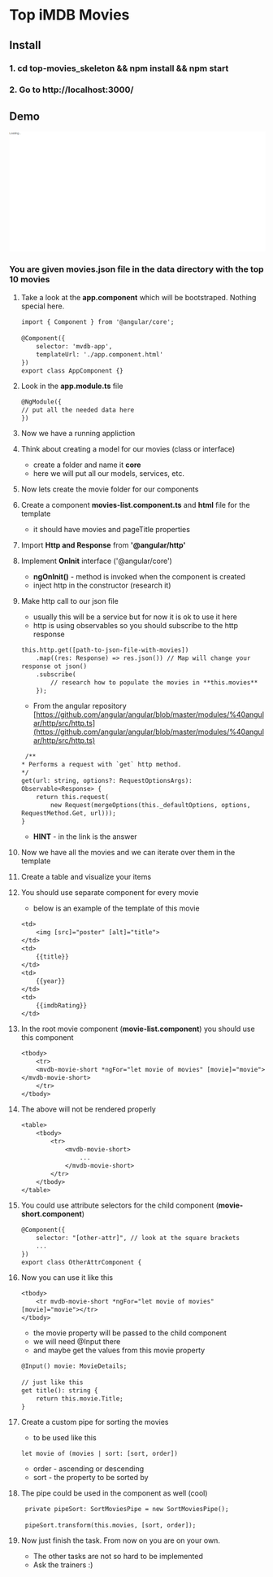 # Top iMDB Movies

## Install
### 1. cd top-movies_skeleton && npm install && npm start
### 2. Go to http://localhost:3000/

## Demo
<img src="./imgs/demo.gif" alt="demo">

### You are given **movies.json** file in the data directory with the top 10 movies



1. Take a look at the **app.component** which will be bootstraped. Nothing special here.

	```
	import { Component } from '@angular/core';

	@Component({
		selector: 'mvdb-app',
		templateUrl: './app.component.html'
	})
	export class AppComponent {}
	```

1. Look in the **app.module.ts** file

	```
	@NgModule({
    // put all the needed data here
	})
	```

1. Now we have a running appliction 

1. Think about creating a model for our movies (class or interface)
	- create a folder and name it **core**
	- here we will put all our models, services, etc.

1. Now lets create the movie folder for our components

1. Create a component **movies-list.component.ts** and **html** file for the template
	- it should have movies and pageTitle properties

1. Import **Http and Response** from **'@angular/http'**

1. Implement **OnInit** interface ('@angular/core')
	- **ngOnInit()** - method is invoked when the component is created
	- inject http in the constructor (research it)

1. Make http call to our json file
	- usually this will be a service but for now it is ok to use it here
	- http is using observables so you should subscribe to the http response
	```
	this.http.get([path-to-json-file-with-movies])
		.map((res: Response) => res.json()) // Map will change your response ot json()
		.subscribe(
			// research how to populate the movies in **this.movies**
		});
	```

	- From the angular repository [https://github.com/angular/angular/blob/master/modules/%40angular/http/src/http.ts](https://github.com/angular/angular/blob/master/modules/%40angular/http/src/http.ts)

	```
	 /**
	* Performs a request with `get` http method.
	*/
	get(url: string, options?: RequestOptionsArgs): Observable<Response> {
		return this.request(
			new Request(mergeOptions(this._defaultOptions, options, RequestMethod.Get, url)));
	}
  	```

	- **HINT** - in the link is the answer

1. Now we have all the movies and we can iterate over them in the template

1. Create a table and visualize your items

1. You should use separate component for every movie
	- below is an example of the template of this movie

	```
	<td>
		<img [src]="poster" [alt]="title">
	</td>
	<td>
		{{title}}
	</td>
	<td>
		{{year}}
	</td>
	<td>
		{{imdbRating}}
	</td>
	```

1. In the root movie component (**movie-list.component**) you should use this component

	```
	<tbody>
		<tr>
		<mvdb-movie-short *ngFor="let movie of movies" [movie]="movie"></mvdb-movie-short>
		</tr>
	</tbody>
	```

1. The above will not be rendered properly

	```
	<table>
		<tbody>
			<tr>
				<mvdb-movie-short>
					...
				</mvdb-movie-short>
			</tr>
		</tbody>
	</table>	
	```

1. You could use attribute selectors for the child component (**movie-short.component**)

	```
	@Component({
		selector: "[other-attr]", // look at the square brackets
		...
	})
	export class OtherAttrComponent {
	```

1. Now you can use it like this 

	```
	<tbody>
		<tr mvdb-movie-short *ngFor="let movie of movies" [movie]="movie"></tr>
	</tbody>
	```

	- the movie property will be passed to the child component
	- we will need @Input there
	- and maybe get the values from this movie property

	```
	@Input() movie: MovieDetails;

	// just like this
	get title(): string {
		return this.movie.Title;
	}
	```

1. Create a custom pipe for sorting the movies

	- to be used like this

	```
	let movie of (movies | sort: [sort, order])
	```

	- order - ascending or descending
	- sort - the property to be sorted by

1. The pipe could be used in the component as well (cool)

	```
	 private pipeSort: SortMoviesPipe = new SortMoviesPipe();

	 pipeSort.transform(this.movies, [sort, order]);
	```

1. Now just finish the task. From now on you are on your own.
	- The other tasks are not so hard to be implemented
	- Ask the trainers :)






